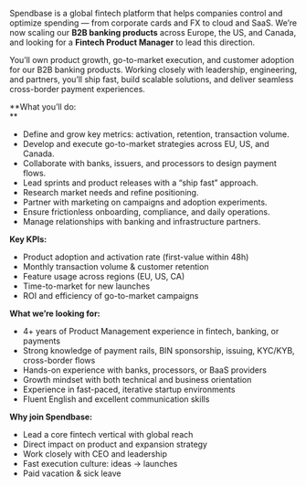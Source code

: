 Spendbase is a global fintech platform that helps companies control and
optimize spending — from corporate cards and FX to cloud and SaaS. We’re now
scaling our **B2B banking products** across Europe, the US, and Canada, and
looking for a **Fintech Product Manager** to lead this direction.

You’ll own product growth, go-to-market execution, and customer adoption for
our B2B banking products. Working closely with leadership, engineering, and
partners, you’ll ship fast, build scalable solutions, and deliver seamless
cross-border payment experiences.

**​What you’ll do:  
**

  * Define and grow key metrics: activation, retention, transaction volume.
  * Develop and execute go-to-market strategies across EU, US, and Canada.
  * Collaborate with banks, issuers, and processors to design payment flows.
  * Lead sprints and product releases with a “ship fast” approach.
  * Research market needs and refine positioning.
  * Partner with marketing on campaigns and adoption experiments.
  * Ensure frictionless onboarding, compliance, and daily operations.
  * Manage relationships with banking and infrastructure partners.

**Key KPIs:**

  * Product adoption and activation rate (first-value within 48h)
  * Monthly transaction volume & customer retention
  * Feature usage across regions (EU, US, CA)
  * Time-to-market for new launches
  * ROI and efficiency of go-to-market campaigns

**What we’re looking for:**

  * 4+ years of Product Management experience in fintech, banking, or payments
  * Strong knowledge of payment rails, BIN sponsorship, issuing, KYC/KYB, cross-border flows
  * Hands-on experience with banks, processors, or BaaS providers
  * Growth mindset with both technical and business orientation
  * Experience in fast-paced, iterative startup environments
  * Fluent English and excellent communication skills

**Why join Spendbase:**

  * Lead a core fintech vertical with global reach
  * Direct impact on product and expansion strategy
  * Work closely with CEO and leadership
  * Fast execution culture: ideas → launches
  * Paid vacation & sick leave